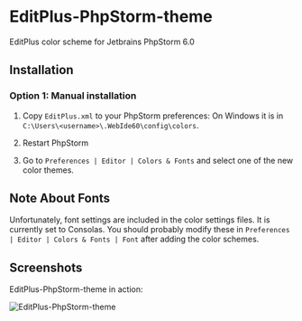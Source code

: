 EditPlus-PhpStorm-theme
====================
EditPlus color scheme for Jetbrains PhpStorm 6.0

Installation
------------

### Option 1: Manual installation

1. Copy `EditPlus.xml` to your PhpStorm preferences:
On Windows it is in `C:\Users\<username>\.WebIde60\config\colors`.
        
2. Restart PhpStorm

3. Go to `Preferences | Editor | Colors & Fonts` and select one of the new color themes.

Note About Fonts
-----------------
Unfortunately, font settings are included in the color settings files. It is currently set to Consolas.
You should probably modify these in `Preferences | Editor | Colors & Fonts | Font` after adding the color schemes.

Screenshots
-----------------
EditPlus-PhpStorm-theme in action:

![EditPlus-PhpStorm-theme](https://raw.github.com/mihdan/EditPlus-phpStorm-theme/master/img/Editplus-phpStorm-theme.jpg)